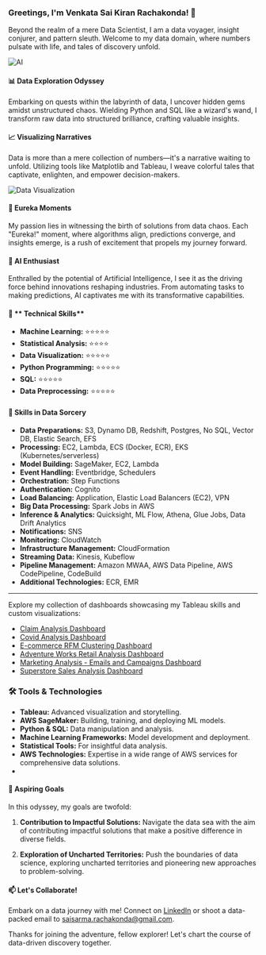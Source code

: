 ### Greetings, I'm Venkata Sai Kiran Rachakonda! 👋

Beyond the realm of a mere Data Scientist, I am a data voyager, insight conjurer, and pattern sleuth. Welcome to my data domain, where numbers pulsate with life, and tales of discovery unfold.

![AI](https://cdni.iconscout.com/illustration/premium/thumb/industrial-robot-4468717-3748899.png?f=webp)

#### 📊 **Data Exploration Odyssey**
Embarking on quests within the labyrinth of data, I uncover hidden gems amidst unstructured chaos. Wielding Python and SQL like a wizard's wand, I transform raw data into structured brilliance, crafting valuable insights.

#### 📈 **Visualizing Narratives**
Data is more than a mere collection of numbers—it's a narrative waiting to unfold. Utilizing tools like Matplotlib and Tableau, I weave colorful tales that captivate, enlighten, and empower decision-makers.

![Data Visualization](https://www.logigroup.com/images/gifs/reporting.gif)

#### 🚀 **Eureka Moments**
My passion lies in witnessing the birth of solutions from data chaos. Each "Eureka!" moment, where algorithms align, predictions converge, and insights emerge, is a rush of excitement that propels my journey forward.

#### 🤖 **AI Enthusiast**
Enthralled by the potential of Artificial Intelligence, I see it as the driving force behind innovations reshaping industries. From automating tasks to making predictions, AI captivates me with its transformative capabilities.

#### 🌟 ** Technical Skills**
- **Machine Learning:** ⭐⭐⭐⭐⭐
- **Statistical Analysis:** ⭐⭐⭐⭐
- **Data Visualization:** ⭐⭐⭐⭐⭐
- **Python Programming:** ⭐⭐⭐⭐⭐
- **SQL:** ⭐⭐⭐⭐⭐
- **Data Preprocessing:** ⭐⭐⭐⭐⭐


#### 🌟 **Skills in Data Sorcery**
- **Data Preparations:** S3, Dynamo DB, Redshift, Postgres, No SQL, Vector DB, Elastic Search, EFS
- **Processing:** EC2, Lambda, ECS (Docker, ECR), EKS (Kubernetes/serverless)
- **Model Building:** SageMaker, EC2, Lambda
- **Event Handling:** Eventbridge, Schedulers
- **Orchestration:** Step Functions
- **Authentication:** Cognito
- **Load Balancing:** Application, Elastic Load Balancers (EC2), VPN
- **Big Data Processing:** Spark Jobs in AWS
- **Inference & Analytics:** Quicksight, ML Flow, Athena, Glue Jobs, Data Drift Analytics
- **Notifications:** SNS
- **Monitoring:** CloudWatch
- **Infrastructure Management:** CloudFormation
- **Streaming Data:** Kinesis, Kubeflow
- **Pipeline Management:** Amazon MWAA, AWS Data Pipeline, AWS CodePipeline, CodeBuild
- **Additional Technologies:** ECR, EMR
  

---
Explore my collection of dashboards showcasing my Tableau skills and custom visualizations:

- [Claim Analysis Dashboard](https://github.com/saisarmarachakonda/Dashboards/tree/main/Claim%20Analysis)
- [Covid Analysis Dashboard](https://github.com/saisarmarachakonda/Dashboards/tree/main/Covid%20Analysis)
- [E-commerce RFM Clustering Dashboard](https://github.com/saisarmarachakonda/Dashboards/tree/main/Ecommerce/RFM%20Clustering)
- [Adventure Works Retail Analysis Dashboard](https://github.com/saisarmarachakonda/Dashboards/tree/main/Retail/Adventure%20Works)
- [Marketing Analysis - Emails and Campaigns Dashboard](https://github.com/saisarmarachakonda/Dashboards/tree/main/Retail/Marketing%20Analysis/Emails%20and%20Campaigns)
- [Superstore Sales Analysis Dashboard](https://github.com/saisarmarachakonda/Dashboards/tree/main/Retail/Superstore%20Analysis/Sales%20Dashboard)

### 🛠 Tools & Technologies
- **Tableau:** Advanced visualization and storytelling.
- **AWS SageMaker:** Building, training, and deploying ML models.
- **Python & SQL:** Data manipulation and analysis.
- **Machine Learning Frameworks:** Model development and deployment.
- **Statistical Tools:** For insightful data analysis.
- **AWS Technologies:** Expertise in a wide range of AWS services for comprehensive data solutions.
- 

#### 🎯 **Aspiring Goals**
In this odyssey, my goals are twofold:

1. **Contribution to Impactful Solutions:** Navigate the data sea with the aim of contributing impactful solutions that make a positive difference in diverse fields.

2. **Exploration of Uncharted Territories:** Push the boundaries of data science, exploring uncharted territories and pioneering new approaches to problem-solving.

#### 📫 **Let's Collaborate!**
Embark on a data journey with me! Connect on [LinkedIn](https://www.linkedin.com/in/saisarmarachakonda/) or shoot a data-packed email to [saisarma.rachakonda@gmail.com](mailto:saisarma.rachakonda@gmail.com).

Thanks for joining the adventure, fellow explorer! Let's chart the course of data-driven discovery together.
